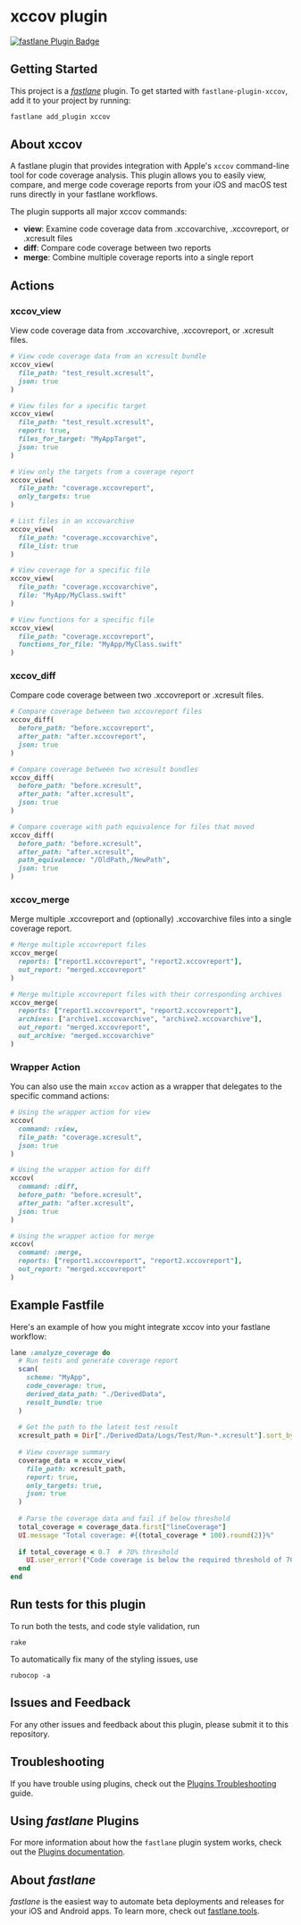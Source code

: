 # xccov plugin

[![fastlane Plugin Badge](https://rawcdn.githack.com/fastlane/fastlane/master/fastlane/assets/plugin-badge.svg)](https://rubygems.org/gems/fastlane-plugin-xccov)

## Getting Started

This project is a [_fastlane_](https://github.com/fastlane/fastlane) plugin. To get started with `fastlane-plugin-xccov`, add it to your project by running:

```bash
fastlane add_plugin xccov
```

## About xccov

A fastlane plugin that provides integration with Apple's `xccov` command-line tool for code coverage analysis. This plugin allows you to easily view, compare, and merge code coverage reports from your iOS and macOS test runs directly in your fastlane workflows.

The plugin supports all major xccov commands:
- **view**: Examine code coverage data from .xccovarchive, .xccovreport, or .xcresult files
- **diff**: Compare code coverage between two reports
- **merge**: Combine multiple coverage reports into a single report

## Actions

### xccov_view

View code coverage data from .xccovarchive, .xccovreport, or .xcresult files.

```ruby
# View code coverage data from an xcresult bundle
xccov_view(
  file_path: "test_result.xcresult",
  json: true
)

# View files for a specific target
xccov_view(
  file_path: "test_result.xcresult",
  report: true,
  files_for_target: "MyAppTarget",
  json: true
)

# View only the targets from a coverage report
xccov_view(
  file_path: "coverage.xccovreport",
  only_targets: true
)

# List files in an xccovarchive
xccov_view(
  file_path: "coverage.xccovarchive",
  file_list: true
)

# View coverage for a specific file
xccov_view(
  file_path: "coverage.xccovarchive",
  file: "MyApp/MyClass.swift"
)

# View functions for a specific file
xccov_view(
  file_path: "coverage.xccovreport",
  functions_for_file: "MyApp/MyClass.swift"
)
```

### xccov_diff

Compare code coverage between two .xccovreport or .xcresult files.

```ruby
# Compare coverage between two xccovreport files
xccov_diff(
  before_path: "before.xccovreport",
  after_path: "after.xccovreport",
  json: true
)

# Compare coverage between two xcresult bundles
xccov_diff(
  before_path: "before.xcresult",
  after_path: "after.xcresult",
  json: true
)

# Compare coverage with path equivalence for files that moved 
xccov_diff(
  before_path: "before.xcresult",
  after_path: "after.xcresult",
  path_equivalence: "/OldPath,/NewPath",
  json: true
)
```

### xccov_merge

Merge multiple .xccovreport and (optionally) .xccovarchive files into a single coverage report.

```ruby
# Merge multiple xccovreport files
xccov_merge(
  reports: ["report1.xccovreport", "report2.xccovreport"],
  out_report: "merged.xccovreport"
)

# Merge multiple xccovreport files with their corresponding archives
xccov_merge(
  reports: ["report1.xccovreport", "report2.xccovreport"],
  archives: ["archive1.xccovarchive", "archive2.xccovarchive"],
  out_report: "merged.xccovreport",
  out_archive: "merged.xccovarchive"
)
```

### Wrapper Action

You can also use the main `xccov` action as a wrapper that delegates to the specific command actions:

```ruby
# Using the wrapper action for view
xccov(
  command: :view,
  file_path: "coverage.xcresult",
  json: true
)

# Using the wrapper action for diff
xccov(
  command: :diff,
  before_path: "before.xcresult",
  after_path: "after.xcresult",
  json: true
)

# Using the wrapper action for merge
xccov(
  command: :merge,
  reports: ["report1.xccovreport", "report2.xccovreport"],
  out_report: "merged.xccovreport"
)
```

## Example Fastfile

Here's an example of how you might integrate xccov into your fastlane workflow:

```ruby
lane :analyze_coverage do
  # Run tests and generate coverage report
  scan(
    scheme: "MyApp",
    code_coverage: true,
    derived_data_path: "./DerivedData",
    result_bundle: true
  )
  
  # Get the path to the latest test result
  xcresult_path = Dir["./DerivedData/Logs/Test/Run-*.xcresult"].sort_by { |f| File.mtime(f) }.last
  
  # View coverage summary
  coverage_data = xccov_view(
    file_path: xcresult_path,
    report: true,
    only_targets: true,
    json: true
  )
  
  # Parse the coverage data and fail if below threshold
  total_coverage = coverage_data.first["lineCoverage"]
  UI.message "Total coverage: #{(total_coverage * 100).round(2)}%"
  
  if total_coverage < 0.7  # 70% threshold
    UI.user_error!("Code coverage is below the required threshold of 70%")
  end
end
```

## Run tests for this plugin

To run both the tests, and code style validation, run

```
rake
```

To automatically fix many of the styling issues, use
```
rubocop -a
```

## Issues and Feedback

For any other issues and feedback about this plugin, please submit it to this repository.

## Troubleshooting

If you have trouble using plugins, check out the [Plugins Troubleshooting](https://docs.fastlane.tools/plugins/plugins-troubleshooting/) guide.

## Using _fastlane_ Plugins

For more information about how the `fastlane` plugin system works, check out the [Plugins documentation](https://docs.fastlane.tools/plugins/create-plugin/).

## About _fastlane_

_fastlane_ is the easiest way to automate beta deployments and releases for your iOS and Android apps. To learn more, check out [fastlane.tools](https://fastlane.tools).
